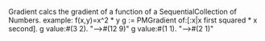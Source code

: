 Gradient calcs the gradient of a function of a SequentialCollection of Numbers. example: f(x,y)=x^2 * y
g := PMGradient of:[:x|x first squared * x second].
g value:#(3 2). "-->#(12 9)" 
g value:#(1 1). "-->#(2 1)" 
